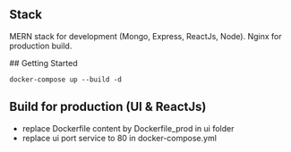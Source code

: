## Stack

MERN stack for development (Mongo, Express, ReactJs, Node). Nginx for production build.



## Getting Started

```
docker-compose up --build -d
```

## Build for production (UI & ReactJs)

- replace Dockerfile content by Dockerfile_prod in ui folder
- replace ui port service to 80 in docker-compose.yml